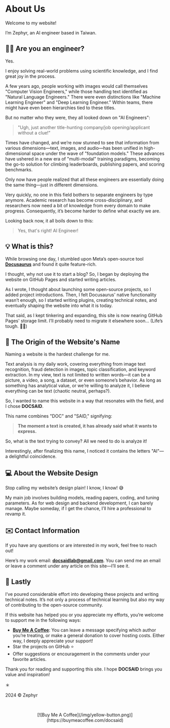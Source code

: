 # About Us

Welcome to my website!

I’m Zephyr, an AI engineer based in Taiwan.

## 👨‍💻 Are you an engineer?

Yes.

I enjoy solving real-world problems using scientific knowledge, and I find great joy in the process.

A few years ago, people working with images would call themselves "Computer Vision Engineers," while those handling text identified as "Natural Language Engineers." There were even distinctions like "Machine Learning Engineer" and "Deep Learning Engineer." Within teams, there might have even been hierarchies tied to these titles.

But no matter who they were, they all looked down on "AI Engineers":

> "Ugh, just another title-hunting company/job opening/applicant without a clue!"

Times have changed, and we’re now stunned to see that information from various dimensions—text, images, and audio—has been unified in high-dimensional space under the wave of "foundation models." These advances have ushered in a new era of "multi-modal" training paradigms, becoming the go-to solution for climbing leaderboards, publishing papers, and scoring benchmarks.

Only now have people realized that all these engineers are essentially doing the same thing—just in different dimensions.

Very quickly, no one in this field bothers to separate engineers by type anymore. Academic research has become cross-disciplinary, and researchers now need a bit of knowledge from every domain to make progress. Consequently, it’s become harder to define what exactly we are.

Looking back now, it all boils down to this:

> Yes, that's right! AI Engineer!

## 💡 What is this?

While browsing one day, I stumbled upon Meta’s open-source tool [**Docusaurus**](https://docusaurus.io/) and found it quite feature-rich.

I thought, why not use it to start a blog? So, I began by deploying the website on GitHub Pages and started writing articles.

As I wrote, I thought about launching some open-source projects, so I added project introductions. Then, I felt Docusaurus' native functionality wasn’t enough, so I started writing plugins, creating technical notes, and eventually shaping the website into what it is today.

That said, as I kept tinkering and expanding, this site is now nearing GitHub Pages' storage limit. I’ll probably need to migrate it elsewhere soon... (Life’s tough. 😮‍💨)

## 🚀 The Origin of the Website's Name

Naming a website is the hardest challenge for me.

Text analysis is my daily work, covering everything from image text recognition, fraud detection in images, topic classification, and keyword extraction. In my view, text is not limited to written words—it can be a picture, a video, a song, a dataset, or even someone’s behavior. As long as something has analytical value, or we’re willing to analyze it, I believe everything can be text (chaotic neutral, perhaps?).

So, I wanted to name this website in a way that resonates with the field, and I chose **DOCSAID**.

This name combines "DOC" and "SAID," signifying:

> **The moment a text is created, it has already said what it wants to express.**

So, what is the text trying to convey? All we need to do is analyze it!

Interestingly, after finalizing this name, I noticed it contains the letters "AI"—a delightful coincidence.

## 💻 About the Website Design

Stop calling my website’s design plain! I know, I know! 😅

My main job involves building models, reading papers, coding, and tuning parameters. As for web design and backend development, I can barely manage. Maybe someday, if I get the chance, I’ll hire a professional to revamp it.

## ✉️ Contact Information

If you have any questions or are interested in my work, feel free to reach out!

Here’s my work email: **docsaidlab@gmail.com**. You can send me an email or leave a comment under any article on this site—I’ll see it.

## 🍹 Lastly

I’ve poured considerable effort into developing these projects and writing technical notes. It’s not only a process of technical learning but also my way of contributing to the open-source community.

If this website has helped you or you appreciate my efforts, you’re welcome to support me in the following ways:

- [**Buy Me A Coffee**](https://buymeacoffee.com/docsaid): You can leave a message specifying which author you’re treating, or make a general donation to cover hosting costs. Either way, I deeply appreciate your support!
- Star the projects on GitHub ⭐️
- Offer suggestions or encouragement in the comments under your favorite articles.

Thank you for reading and supporting this site. I hope **DOCSAID** brings you value and inspiration!

＊

2024 © Zephyr

<div align="center">
<br />
<figure style={{ width: "50%"}}>
[![Buy Me A Coffee](/img/yellow-button.png)](https://buymeacoffee.com/docsaid)
</figure>
<br />
</div>
